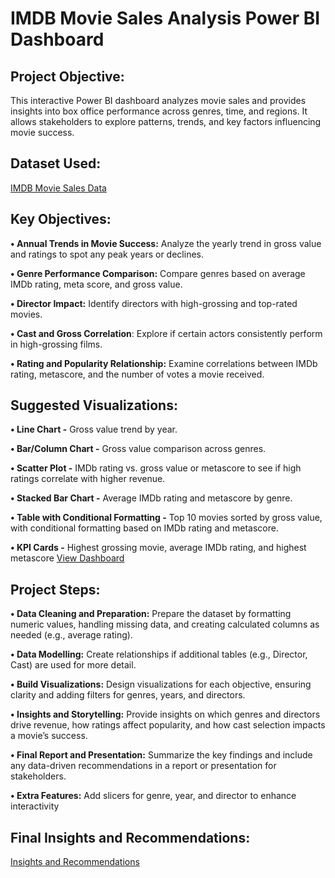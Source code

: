 # IMDB Movie Sales Analysis Power BI Dashboard

## Project Objective:
This interactive Power BI dashboard analyzes movie sales and provides insights into box office performance across genres, time, and regions. It allows stakeholders to explore patterns, trends, and key factors influencing movie success.

## Dataset Used:
<a href="https://github.com/MashettyKeerthi/IMDB-Movie-Sales-Analysis/blob/main/IMDB_Movie_data.xlsx"> IMDB Movie Sales Data </a>

## Key Objectives:
**•	Annual Trends in Movie Success:** Analyze the yearly trend in gross value and ratings to spot any peak years or declines. 

**•	Genre Performance Comparison:** Compare genres based on average IMDb rating, meta score, and gross value. 

**•	Director Impact:** Identify directors with high-grossing and top-rated movies. 

**•	Cast and Gross Correlation**: Explore if certain actors consistently perform in high-grossing films.

**•	Rating and Popularity Relationship:** Examine correlations between IMDb rating, metascore, and the number of votes a movie received. 

## Suggested Visualizations: 

**•	Line Chart -** Gross value trend by year. 

**•	Bar/Column Chart -** Gross value comparison across genres. 

**•	Scatter Plot -** IMDb rating vs. gross value or metascore to see if high ratings correlate with higher revenue. 

**•	Stacked Bar Chart -** Average IMDb rating and metascore by genre.

**•	Table with Conditional Formatting -** Top 10 movies sorted by gross value, with conditional formatting based on IMDb rating and metascore. 

**•	KPI Cards -** Highest grossing movie, average IMDb rating, and highest metascore
<a href= "https://github.com/MashettyKeerthi/IMDB-Movie-Sales-Analysis/blob/main/Movie%20Sales%20Dashboard.pdf"> View Dashboard </a>

## Project Steps:

**•	Data Cleaning and Preparation:** Prepare the dataset by formatting numeric values, handling missing data, and creating calculated columns as needed (e.g., average rating). 

**•	Data Modelling:** Create relationships if additional tables (e.g., Director, Cast) are used for more detail. 

**•	Build Visualizations:** Design visualizations for each objective, ensuring clarity and adding filters for genres, years, and directors. 

**•	Insights and Storytelling:** Provide insights on which genres and directors drive revenue, how ratings affect popularity, and how cast selection impacts a movie’s success. 

**•	Final Report and Presentation:** Summarize the key findings and include any data-driven recommendations in a report or presentation for stakeholders.

**•	Extra Features:** Add slicers for genre, year, and director to enhance interactivity

## Final Insights and Recommendations:

<a href="https://github.com/MashettyKeerthi/IMDB-Movie-Sales-Analysis/blob/main/Insights%20and%20Recommendations.pdf">Insights and Recommendations</a>



